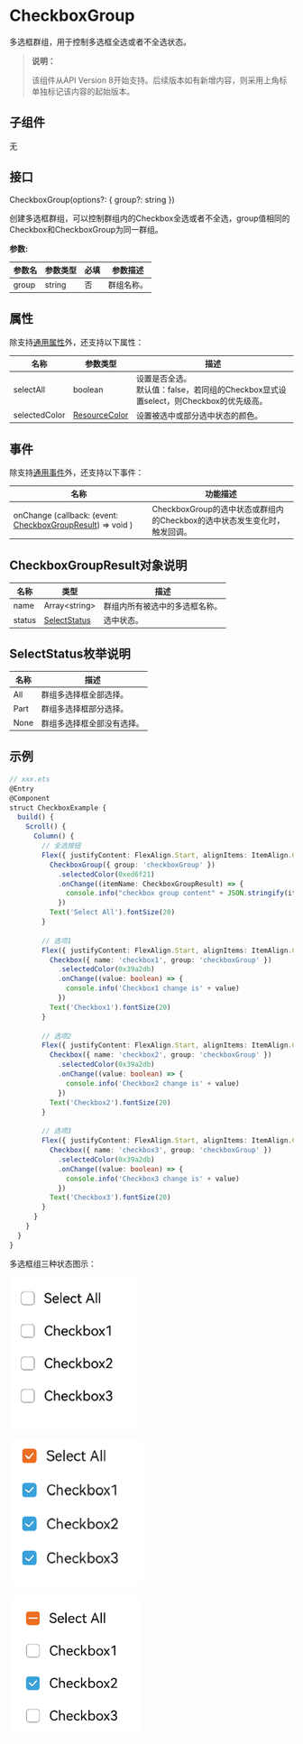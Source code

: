 # CheckboxGroup

多选框群组，用于控制多选框全选或者不全选状态。

>  **说明：**
>
>  该组件从API Version 8开始支持。后续版本如有新增内容，则采用上角标单独标记该内容的起始版本。

## 子组件

无

## 接口

CheckboxGroup(options?: { group?: string })

创建多选框群组，可以控制群组内的Checkbox全选或者不全选，group值相同的Checkbox和CheckboxGroup为同一群组。

**参数:**



| 参数名 | 参数类型 | 必填 | 参数描述 |
| -------- | -------- | -------- | -------- |
| group | string | 否 | 群组名称。|

## 属性

除支持[通用属性](ts-universal-attributes-size.md)外，还支持以下属性：

| 名称 | 参数类型 | 描述 |
| -------- | -------- | -------- |
| selectAll | boolean | 设置是否全选。<br/>默认值：false，若同组的Checkbox显式设置select，则Checkbox的优先级高。 |
| selectedColor | [ResourceColor](ts-types.md#resourcecolor) | 设置被选中或部分选中状态的颜色。 |

## 事件

除支持[通用事件](ts-universal-events-click.md)外，还支持以下事件：

| 名称 | 功能描述 |
| -------- | -------- |
| onChange (callback: (event: [CheckboxGroupResult](#checkboxgroupresult对象说明)) => void ) |CheckboxGroup的选中状态或群组内的Checkbox的选中状态发生变化时，触发回调。|

## CheckboxGroupResult对象说明
| 名称     | 类型   | 描述      |
| ------ | ------ | ------- |
| name   | Array&lt;string&gt; | 群组内所有被选中的多选框名称。 |
| status | [SelectStatus](#selectstatus枚举说明) | 选中状态。 |

## SelectStatus枚举说明

| 名称  | 描述 |
| ----- | -------------------- |
| All   | 群组多选择框全部选择。 |
| Part  | 群组多选择框部分选择。 |
| None  | 群组多选择框全部没有选择。 |


## 示例

```ts
// xxx.ets
@Entry
@Component
struct CheckboxExample {
  build() {
    Scroll() {
      Column() {
        // 全选按钮
        Flex({ justifyContent: FlexAlign.Start, alignItems: ItemAlign.Center }) {
          CheckboxGroup({ group: 'checkboxGroup' })
            .selectedColor(0xed6f21)
            .onChange((itemName: CheckboxGroupResult) => {
              console.info("checkbox group content" + JSON.stringify(itemName))
            })
          Text('Select All').fontSize(20)
        }

        // 选项1
        Flex({ justifyContent: FlexAlign.Start, alignItems: ItemAlign.Center }) {
          Checkbox({ name: 'checkbox1', group: 'checkboxGroup' })
            .selectedColor(0x39a2db)
            .onChange((value: boolean) => {
              console.info('Checkbox1 change is' + value)
            })
          Text('Checkbox1').fontSize(20)
        }

        // 选项2
        Flex({ justifyContent: FlexAlign.Start, alignItems: ItemAlign.Center }) {
          Checkbox({ name: 'checkbox2', group: 'checkboxGroup' })
            .selectedColor(0x39a2db)
            .onChange((value: boolean) => {
              console.info('Checkbox2 change is' + value)
            })
          Text('Checkbox2').fontSize(20)
        }

        // 选项3
        Flex({ justifyContent: FlexAlign.Start, alignItems: ItemAlign.Center }) {
          Checkbox({ name: 'checkbox3', group: 'checkboxGroup' })
            .selectedColor(0x39a2db)
            .onChange((value: boolean) => {
              console.info('Checkbox3 change is' + value)
            })
          Text('Checkbox3').fontSize(20)
        }
      }
    }
  }
}
```
多选框组三种状态图示：

![](figures/checkboxgroup1.png)

![](figures/checkboxgroup2.png)

![](figures/checkboxgroup3.png)
